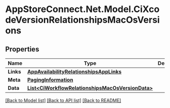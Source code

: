 # AppStoreConnect.Net.Model.CiXcodeVersionRelationshipsMacOsVersions

## Properties

Name | Type | Description | Notes
------------ | ------------- | ------------- | -------------
**Links** | [**AppAvailabilityRelationshipsAppLinks**](AppAvailabilityRelationshipsAppLinks.md) |  | [optional] 
**Meta** | [**PagingInformation**](PagingInformation.md) |  | [optional] 
**Data** | [**List&lt;CiWorkflowRelationshipsMacOsVersionData&gt;**](CiWorkflowRelationshipsMacOsVersionData.md) |  | [optional] 

[[Back to Model list]](../README.md#documentation-for-models) [[Back to API list]](../README.md#documentation-for-api-endpoints) [[Back to README]](../README.md)

